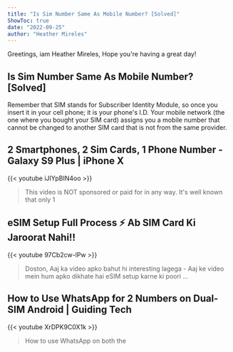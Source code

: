 ```yaml
---
title: "Is Sim Number Same As Mobile Number? [Solved]"
ShowToc: true 
date: "2022-09-25"
author: "Heather Mireles" 
---
```


Greetings, iam Heather Mireles, Hope you're having a great day!
## Is Sim Number Same As Mobile Number? [Solved]
Remember that SIM stands for Subscriber Identity Module, so once you insert it in your cell phone; it is your phone's I.D. Your mobile network (the one where you bought your SIM card) assigns you a mobile number that cannot be changed to another SIM card that is not from the same provider.

## 2 Smartphones, 2 Sim Cards, 1 Phone Number - Galaxy S9 Plus | iPhone X
{{< youtube iJIYpBIN4oo >}}
>This video is NOT sponsored or paid for in any way. It's well known that only 1 

## eSIM Setup Full Process ⚡ Ab SIM Card Ki Jaroorat Nahi!!
{{< youtube 97Cb2cw-lPw >}}
>Doston, Aaj ka video apko bahut hi interesting lagega - Aaj ke video mein hum apko dikhate hai eSIM setup karne ki poori ...

## How to Use WhatsApp for 2 Numbers on Dual-SIM Android | Guiding Tech
{{< youtube XrDPK9C0X1k >}}
>How to use WhatsApp on both the 

